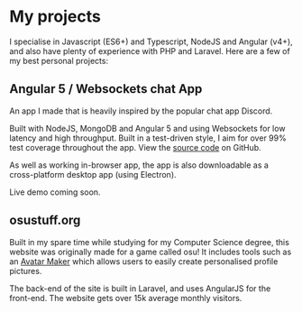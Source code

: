 # My projects
I specialise in Javascript (ES6+) and Typescript, NodeJS and Angular (v4+), and also have plenty of experience with PHP and Laravel. Here are a few of my best personal projects:

## Angular 5 / Websockets chat App
An app I made that is heavily inspired by the popular chat app Discord.

Built with NodeJS, MongoDB and Angular 5 and using Websockets for low latency and high throughput. Built in a test-driven style, I aim for over 99% test coverage throughout the app. View the
[source code](https://github.com/Hughp135/angular-5-chat-app) on GitHub. 

As well as working in-browser app, the app is also downloadable as a cross-platform desktop app (using Electron).

Live demo coming soon.

## osustuff.org
Built in my spare time while studying for my Computer Science degree, this website was originally made for a game called osu! It includes tools such as an [Avatar Maker](https://www.osustuff.org/avatar-maker) which allows users to easily create personalised profile pictures.

The back-end of the site is built in Laravel, and uses AngularJS for the front-end. The website gets over 15k average monthly visitors.
